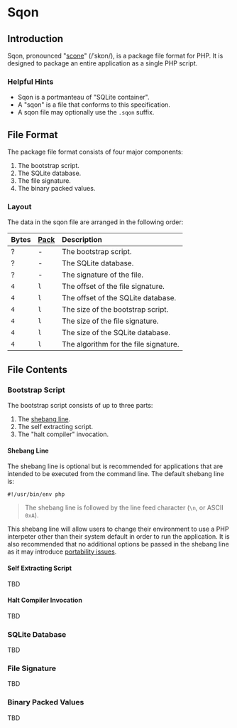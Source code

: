 Sqon
====

Introduction
------------

Sqon, pronounced "[scone][]" (/ˈskɒn/), is a package file format for PHP. It is designed to package an entire application as a single PHP script.

[scone]: https://en.wikipedia.org/wiki/Scone

### Helpful Hints

- Sqon is a portmanteau of "SQLite container".
- A "sqon" is a file that conforms to this specification.
- A sqon file may optionally use the `.sqon` suffix.

File Format
-----------

The package file format consists of four major components:

1. The bootstrap script.
2. The SQLite database.
3. The file signature.
4. The binary packed values.

### Layout

The data in the sqon file are arranged in the following order:

| Bytes | [Pack][] |Description                              |
|:------|:---------|:----------------------------------------|
| ?     | -        | The bootstrap script.                   |
| ?     | -        | The SQLite database.                    |
| ?     | -        | The signature of the file.              |
| `4`   | `l`      | The offset of the file signature.       |
| `4`   | `l`      | The offset of the SQLite database.      |
| `4`   | `l`      | The size of the bootstrap script.       |
| `4`   | `l`      | The size of the file signature.         |
| `4`   | `l`      | The size of the SQLite database.        |
| `4`   | `l`      | The algorithm for the file signature.   |

[Pack]: http://php.net/pack

File Contents
-------------

### Bootstrap Script

The bootstrap script consists of up to three parts:

1. The [shebang line][].
2. The self extracting script.
3. The "halt compiler" invocation.

[shebang line]: https://en.wikipedia.org/wiki/Shebang_(Unix)

#### Shebang Line

The shebang line is optional but is recommended for applications that are intended to be executed from the command line. The default shebang line is:

    #!/usr/bin/env php

> The shebang line is followed by the line feed character (`\n`, or ASCII `0xA`).

This shebang line will allow users to change their environment to use a PHP interpeter other than their system default in order to run the application. It is also recommended that no additional options be passed in the shebang line as it may introduce [portability issues][].

[portability issues]: https://en.wikipedia.org/wiki/Shebang_(Unix)#Portability

#### Self Extracting Script

TBD

#### Halt Compiler Invocation

TBD

### SQLite Database

TBD

### File Signature

TBD

### Binary Packed Values

TBD
